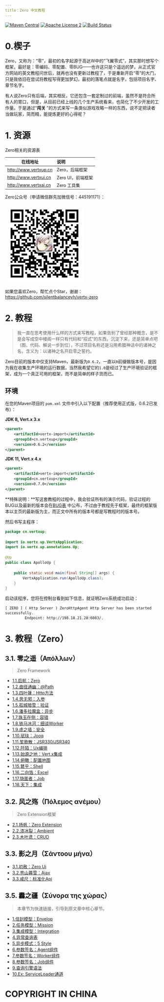 ```yaml
---
title：Zero 中文教程
---
```


[![Maven Central](https://maven-badges.herokuapp.com/maven-central/cn.vertxup/vertx-zero/badge.svg?style=plastic)](https://maven-badges.herokuapp.com/maven-central/cn.vertxup/vertx-zero/)  [![Apache License 2](https://img.shields.io/badge/license-ASF2-blue.svg)](https://www.apache.org/licenses/LICENSE-2.0.txt)  [![Build Status](https://travis-ci.org/silentbalanceyh/vertx-zero.svg?branch=master)](https://travis-ci.org/silentbalanceyh/vertx-zero)

# 0.楔子

Zero，又称为：“零”，最初的名字起源于高达W中的“飞翼零式”，其实那时想写个框架，最好是：零编码、零配置、零BUG——也许这只是个遥远的梦。从正式官方网站的英文教程问世后，就再也没有更新过教程了，于是重新开启“零”的大门，只是我依旧在尝试将教程写得更加梦幻，最初的落笔点就是名字，包括项目名字、章节名字。

有人说Zero只有后端，其实相反，它还包含一套定制过的前端，虽然不是符合所有人的胃口，但是，从目前已经上线的几个生产系统看来，也简化了不少开发的工作量。于是通过“**闯关**
”的方式来写一条类似游戏攻略一样的东西，说不定把读者当做玩家，简而精，能提炼更好的心得呢？

# 1. 资源

Zero相关的资源表

| 在线地址 | 说明 |
|---|:---|
| <http://www.vertxup.cn> | Zero，后端框架 |
| <http://www.vertxui.cn> | Zero UI，前端框架 |
| <http://www.vertxai.cn> | Zero 工具集 |

Zero公众号（申请微信群先加微信号：445191171）：

![](./_image/2020-03-07/2020-03-07-13-24-07.jpg)

如果您喜欢Zero，帮忙点个Star，谢谢：<https://github.com/silentbalanceyh/vertx-zero>

# 2. 教程

> 我一直在思考使用什么样的方式来写教程，如果告别了曾经那种概念，是不是会写成空中楼阁一样只有代码和“招式”的东西，沉淀下来，还是简单点吧（图、代码、解说一步到位），不过项目名称还是沿用希腊神话中的诸神之名，含义为：以诸神之名开启零之誓约。

Zero目前的版本中仅支持Maven，最新版为`0.6.2`，一直以`0`前缀做版本号，是因为我在收集生产环境的运行数据，当然我希望它的`1.0`是经过了生产环境验证的框架，成为一个真正可用的框架，而不是简单的样子货而已。

## 环境

在您的Maven项目的 `pom.xml` 文件中引入以下配置（推荐使用正式版，0.6.2已发布）：

**JDK 8, Vert.x 3.x**

```xml
<parent>
    <artifactId>vertx-import</artifactId>
    <groupId>cn.vertxup</groupId>
    <version>0.6.2</version>
</parent>
```

**JDK 11, Vert.x 4.x**

```xml
<parent>
    <artifactId>vertx-import</artifactId>
    <groupId>cn.vertxup</groupId>
    <version>0.7.0</version>
</parent>
```

**特殊说明：**写这套教程的过程中，我会验证所有的演示代码，验证过程的BUG以及最新的版本会在[BUG表](document/bug.md)
中公布，不过由于教程先于框架，最终的框架版本以主页的最新版为主，而正文中所有的版本号都是写教程时的版本号。

然后书写主程序：

```java
package cn.vertxup;

import io.vertx.up.VertxApplication;
import io.vertx.up.annotations.Up;

@Up
public class ApolloUp {

    public static void main(final String[] args) {
        VertxApplication.run(ApolloUp.class);
    }
}
```

启动该程序，您将在控制台看到如下信息，就证明Zero系统成功启动：

```shell
[ ZERO ] ( Http Server ) ZeroHttpAgent Http Server has been started successfully. 
         Endpoint: http://198.18.21.28:6083/.
```

# 3. 教程（Zero）

## 3.1. 零之遥（Απόλλων）

> Zero Framework

* [1.1.启航：Zero](document/zero/001.first.md)
* [1.2.曲径通幽：@Path](document/zero/002.uri.md)
* [1.3.四叶葎：Http方法](document/zero/003.method.md)
* [1.4.思无邪：入参](document/zero/004.param.md)
* [1.5.孤城暗雪：验证](document/zero/005.validation.md)
* [1.6.潘多拉魔盒：异步](document/zero/006.async.md)
* [1.7.珠玉在侧：容错](document/zero/007.error.md)
* [1.8.铁马冰河：细谈Worker](document/zero/008.worker.md)
* [1.9.虚之墙：安全](document/zero/009.security.md)
* [1.10.珷玞：Jooq](document/zero/010.jooq.md)
* [1.11.笙歌散：JSR330/JSR340](document/zero/011.jsr330.md)
* [1.12.阡陌：Ux编排](document/zero/012.function.md)
* [1.13.始源之地：Vert.x集成](document/zero/013.native.md)
* [1.14.俯瞰：配置地图](document/zero/014.configuration.md)
* [1.15.鼚乎：Shell](document/zero/015.devops.md)
* [1.16.二向箔：Excel](document/zero/016.excel.md)
* [1.17.隐匿者：Job](document/zero/017.job.md)
* [1.18.天下：集成](document/zero/018.integration.md)

## 3.2. 风之殇（Πόλεμος ανέμου）

> Zero Extension框架

* [2.1.扬帆：Zero Extension](document/zero-extension/001.extension.md)
* [2.2.漆冰裂：Ambient](document/zero-extension/002.ambient.md)
* [2.3.木叶鸢：CRUD](document/zero-extension/003.crud.md)

## 3.3. 影之月（Σάντοου μήνα）

* [3.1.初赦：Zero Ui](document/zero-ui/001.structure.md)
* [3.2.苍山暮雪：Ajax](document/zero-ui/002.ajax.md)
* [3.3.戒尺：标准化Api](document/zero-ui/003.api.md)

## 3.5. 䆐之疆（Σύνορα της χώρας）

> 本章节为快速链接，引导到原文章中核心章节。

* [1.信封模型：Envelop](document/zero/006.async.md#er-tong-yi-mo-xing)
* [2.任务模型：Mission](document/zero/017.job.md#1-6-mission)
* [3.集成模型：Integration](document/zero/018.integration.md#2-1-integration)
* [4.异常查询表](document/zero/007.error.md#er-yi-chang-cha-xun-biao)
* [5.异步模式：5 Style](document/zero/006.async.md#1-2-zero-mo-shi)
* [6.参数签名：Agent组件](document/zero/004.param.md#3-4-shang-xia-wen)
* [7.参数签名：Worker组件](document/zero/008.worker.md##3-2-kuo-zhan-can-shu)
* [8.参数签名：Job组件](document/zero/017.job.md#2-2-on-off)
* [9.查询引擎语法](document/zero/010.jooq.md#san-cha-xun-yin-qing)
* [10.Ex: ServiceLoader通道](document/zero-extension/001.extension.md#2-2-tong-dao-ding-yi)

# COPYRIGHT IN CHINA




